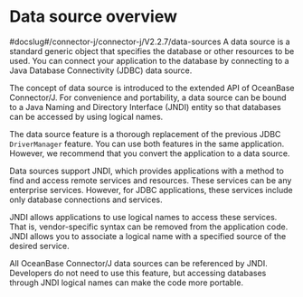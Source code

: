 Data source overview 
=========================================
#docslug#/connector-j/connector-j/V2.2.7/data-sources
A data source is a standard generic object that specifies the database or other resources to be used. You can connect your application to the database by connecting to a Java Database Connectivity (JDBC) data source. 

The concept of data source is introduced to the extended API of OceanBase Connector/J. For convenience and portability, a data source can be bound to a Java Naming and Directory Interface (JNDI) entity so that databases can be accessed by using logical names. 

The data source feature is a thorough replacement of the previous JDBC `DriverManager` feature. You can use both features in the same application. However, we recommend that you convert the application to a data source. 

Data sources support JNDI, which provides applications with a method to find and access remote services and resources. These services can be any enterprise services. However, for JDBC applications, these services include only database connections and services. 

JNDI allows applications to use logical names to access these services. That is, vendor-specific syntax can be removed from the application code. JNDI allows you to associate a logical name with a specified source of the desired service. 

All OceanBase Connector/J data sources can be referenced by JNDI. Developers do not need to use this feature, but accessing databases through JNDI logical names can make the code more portable.
